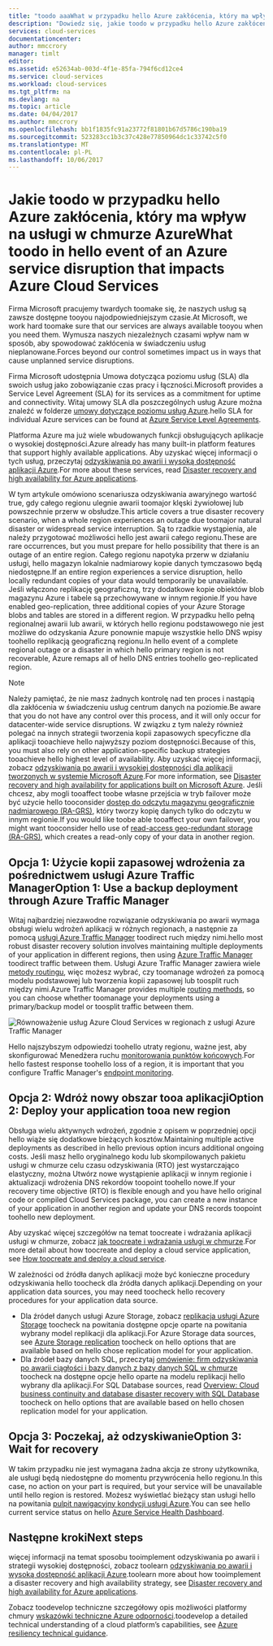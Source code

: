 ```yaml
---
title: "toodo aaaWhat w przypadku hello Azure zakłócenia, który ma wpływ na usługi w chmurze Azure | Dokumentacja firmy Microsoft"
description: "Dowiedz się, jakie toodo w przypadku hello Azure zakłócenia, który ma wpływ na usługi w chmurze Azure."
services: cloud-services
documentationcenter: 
author: mmccrory
manager: timlt
editor: 
ms.assetid: e52634ab-003d-4f1e-85fa-794f6cd12ce4
ms.service: cloud-services
ms.workload: cloud-services
ms.tgt_pltfrm: na
ms.devlang: na
ms.topic: article
ms.date: 04/04/2017
ms.author: mmccrory
ms.openlocfilehash: bb1f1835fc91a23772f81801b67d5786c190ba19
ms.sourcegitcommit: 523283cc1b3c37c428e77850964dc1c33742c5f0
ms.translationtype: MT
ms.contentlocale: pl-PL
ms.lasthandoff: 10/06/2017
---
```

# <a name="what-toodo-in-hello-event-of-an-azure-service-disruption-that-impacts-azure-cloud-services"></a><span data-ttu-id="50c53-103">Jakie toodo w przypadku hello Azure zakłócenia, który ma wpływ na usługi w chmurze Azure</span><span class="sxs-lookup"><span data-stu-id="50c53-103">What toodo in hello event of an Azure service disruption that impacts Azure Cloud Services</span></span>
<span data-ttu-id="50c53-104">Firma Microsoft pracujemy twardych toomake się, że naszych usług są zawsze dostępne tooyou najodpowiedniejszym czasie.</span><span class="sxs-lookup"><span data-stu-id="50c53-104">At Microsoft, we work hard toomake sure that our services are always available tooyou when you need them.</span></span> <span data-ttu-id="50c53-105">Wymusza naszych niezależnych czasami wpływ nam w sposób, aby spowodować zakłócenia w świadczeniu usług nieplanowane.</span><span class="sxs-lookup"><span data-stu-id="50c53-105">Forces beyond our control sometimes impact us in ways that cause unplanned service disruptions.</span></span>

<span data-ttu-id="50c53-106">Firma Microsoft udostępnia Umowa dotycząca poziomu usług (SLA) dla swoich usług jako zobowiązanie czas pracy i łączności.</span><span class="sxs-lookup"><span data-stu-id="50c53-106">Microsoft provides a Service Level Agreement (SLA) for its services as a commitment for uptime and connectivity.</span></span> <span data-ttu-id="50c53-107">Witaj umowy SLA dla poszczególnych usług Azure można znaleźć w folderze [umowy dotyczące poziomu usług Azure](https://azure.microsoft.com/support/legal/sla/).</span><span class="sxs-lookup"><span data-stu-id="50c53-107">hello SLA for individual Azure services can be found at [Azure Service Level Agreements](https://azure.microsoft.com/support/legal/sla/).</span></span>

<span data-ttu-id="50c53-108">Platforma Azure ma już wiele wbudowanych funkcji obsługujących aplikacje o wysokiej dostępności.</span><span class="sxs-lookup"><span data-stu-id="50c53-108">Azure already has many built-in platform features that support highly available applications.</span></span> <span data-ttu-id="50c53-109">Aby uzyskać więcej informacji o tych usług, przeczytaj [odzyskiwania po awarii i wysoką dostępność aplikacji Azure](../resiliency/resiliency-disaster-recovery-high-availability-azure-applications.md).</span><span class="sxs-lookup"><span data-stu-id="50c53-109">For more about these services, read [Disaster recovery and high availability for Azure applications](../resiliency/resiliency-disaster-recovery-high-availability-azure-applications.md).</span></span>

<span data-ttu-id="50c53-110">W tym artykule omówiono scenariusza odzyskiwania awaryjnego wartość true, gdy całego regionu ulegnie awarii toomajor klęski żywiołowej lub powszechnie przerw w obsłudze.</span><span class="sxs-lookup"><span data-stu-id="50c53-110">This article covers a true disaster recovery scenario, when a whole region experiences an outage due toomajor natural disaster or widespread service interruption.</span></span> <span data-ttu-id="50c53-111">Są to rzadkie wystąpienia, ale należy przygotować możliwości hello jest awarii całego regionu.</span><span class="sxs-lookup"><span data-stu-id="50c53-111">These are rare occurrences, but you must prepare for hello possibility that there is an outage of an entire region.</span></span> <span data-ttu-id="50c53-112">Całego regionu napotyka przerw w działaniu usługi, hello magazyn lokalnie nadmiarowy kopie danych tymczasowo będą niedostępne.</span><span class="sxs-lookup"><span data-stu-id="50c53-112">If an entire region experiences a service disruption, hello locally redundant copies of your data would temporarily be unavailable.</span></span> <span data-ttu-id="50c53-113">Jeśli włączono replikację geograficzną, trzy dodatkowe kopie obiektów blob magazynu Azure i tabele są przechowywane w innym regionie.</span><span class="sxs-lookup"><span data-stu-id="50c53-113">If you have enabled geo-replication, three additional copies of your Azure Storage blobs and tables are stored in a different region.</span></span> <span data-ttu-id="50c53-114">W przypadku hello pełną regionalnej awarii lub awarii, w których hello regionu podstawowego nie jest możliwe do odzyskania Azure ponownie mapuje wszystkie hello DNS wpisy toohello replikacją geograficzną regionu.</span><span class="sxs-lookup"><span data-stu-id="50c53-114">In hello event of a complete regional outage or a disaster in which hello primary region is not recoverable, Azure remaps all of hello DNS entries toohello geo-replicated region.</span></span>

> [!NOTE]
> <span data-ttu-id="50c53-115">Należy pamiętać, że nie masz żadnych kontrolę nad ten proces i nastąpią dla zakłócenia w świadczeniu usług centrum danych na poziomie.</span><span class="sxs-lookup"><span data-stu-id="50c53-115">Be aware that you do not have any control over this process, and it will only occur for datacenter-wide service disruptions.</span></span> <span data-ttu-id="50c53-116">W związku z tym należy również polegać na innych strategii tworzenia kopii zapasowych specyficzne dla aplikacji tooachieve hello najwyższy poziom dostępności.</span><span class="sxs-lookup"><span data-stu-id="50c53-116">Because of this, you must also rely on other application-specific backup strategies tooachieve hello highest level of availability.</span></span> <span data-ttu-id="50c53-117">Aby uzyskać więcej informacji, zobacz [odzyskiwania po awarii i wysokiej dostępności dla aplikacji tworzonych w systemie Microsoft Azure](../resiliency/resiliency-disaster-recovery-high-availability-azure-applications.md).</span><span class="sxs-lookup"><span data-stu-id="50c53-117">For more information, see [Disaster recovery and high availability for applications built on Microsoft Azure](../resiliency/resiliency-disaster-recovery-high-availability-azure-applications.md).</span></span> <span data-ttu-id="50c53-118">Jeśli chcesz, aby mogli tooaffect toobe własne przejścia w tryb failover może być użycie hello tooconsider [dostęp do odczytu magazynu geograficznie nadmiarowego (RA-GRS)](../storage/common/storage-redundancy.md#read-access-geo-redundant-storage), który tworzy kopię danych tylko do odczytu w innym regionie.</span><span class="sxs-lookup"><span data-stu-id="50c53-118">If you would like toobe able tooaffect your own failover, you might want tooconsider hello use of [read-access geo-redundant storage (RA-GRS)](../storage/common/storage-redundancy.md#read-access-geo-redundant-storage), which creates a read-only copy of your data in another region.</span></span>
>
>


## <a name="option-1-use-a-backup-deployment-through-azure-traffic-manager"></a><span data-ttu-id="50c53-119">Opcja 1: Użycie kopii zapasowej wdrożenia za pośrednictwem usługi Azure Traffic Manager</span><span class="sxs-lookup"><span data-stu-id="50c53-119">Option 1: Use a backup deployment through Azure Traffic Manager</span></span>
<span data-ttu-id="50c53-120">Witaj najbardziej niezawodne rozwiązanie odzyskiwania po awarii wymaga obsługi wielu wdrożeń aplikacji w różnych regionach, a następnie za pomocą [usługi Azure Traffic Manager](../traffic-manager/traffic-manager-overview.md) toodirect ruch między nimi.</span><span class="sxs-lookup"><span data-stu-id="50c53-120">hello most robust disaster recovery solution involves maintaining multiple deployments of your application in different regions, then using [Azure Traffic Manager](../traffic-manager/traffic-manager-overview.md) toodirect traffic between them.</span></span> <span data-ttu-id="50c53-121">Usługi Azure Traffic Manager zawiera wiele [metody routingu](../traffic-manager/traffic-manager-routing-methods.md), więc możesz wybrać, czy toomanage wdrożeń za pomocą modelu podstawowej lub tworzenia kopii zapasowej lub toosplit ruch między nimi.</span><span class="sxs-lookup"><span data-stu-id="50c53-121">Azure Traffic Manager provides multiple [routing methods](../traffic-manager/traffic-manager-routing-methods.md), so you can choose whether toomanage your deployments using a primary/backup model or toosplit traffic between them.</span></span>

![Równoważenie usług Azure Cloud Services w regionach z usługi Azure Traffic Manager](./media/cloud-services-disaster-recovery-guidance/using-azure-traffic-manager.png)

<span data-ttu-id="50c53-123">Hello najszybszym odpowiedzi toohello utraty regionu, ważne jest, aby skonfigurować Menedżera ruchu [monitorowania punktów końcowych](../traffic-manager/traffic-manager-monitoring.md).</span><span class="sxs-lookup"><span data-stu-id="50c53-123">For hello fastest response toohello loss of a region, it is important that you configure Traffic Manager's [endpoint monitoring](../traffic-manager/traffic-manager-monitoring.md).</span></span>

## <a name="option-2-deploy-your-application-tooa-new-region"></a><span data-ttu-id="50c53-124">Opcja 2: Wdróż nowy obszar tooa aplikacji</span><span class="sxs-lookup"><span data-stu-id="50c53-124">Option 2: Deploy your application tooa new region</span></span>
<span data-ttu-id="50c53-125">Obsługa wielu aktywnych wdrożeń, zgodnie z opisem w poprzedniej opcji hello wiąże się dodatkowe bieżących kosztów.</span><span class="sxs-lookup"><span data-stu-id="50c53-125">Maintaining multiple active deployments as described in hello previous option incurs additional ongoing costs.</span></span> <span data-ttu-id="50c53-126">Jeśli masz hello oryginalnego kodu lub skompilowanych pakietu usługi w chmurze celu czasu odzyskiwania (RTO) jest wystarczająco elastyczny, można Utwórz nowe wystąpienie aplikacji w innym regionie i aktualizacji wdrożenia DNS rekordów toopoint toohello nowe.</span><span class="sxs-lookup"><span data-stu-id="50c53-126">If your recovery time objective (RTO) is flexible enough and you have hello original code or compiled Cloud Services package, you can create a new instance of your application in another region and update your DNS records toopoint toohello new deployment.</span></span>

<span data-ttu-id="50c53-127">Aby uzyskać więcej szczegółów na temat toocreate i wdrażania aplikacji usługi w chmurze, zobacz [jak toocreate i wdrażania usługi w chmurze](cloud-services-how-to-create-deploy-portal.md).</span><span class="sxs-lookup"><span data-stu-id="50c53-127">For more detail about how toocreate and deploy a cloud service application, see [How toocreate and deploy a cloud service](cloud-services-how-to-create-deploy-portal.md).</span></span>

<span data-ttu-id="50c53-128">W zależności od źródła danych aplikacji może być konieczne procedury odzyskiwania hello toocheck dla źródła danych aplikacji.</span><span class="sxs-lookup"><span data-stu-id="50c53-128">Depending on your application data sources, you may need toocheck hello recovery procedures for your application data source.</span></span>

* <span data-ttu-id="50c53-129">Dla źródeł danych usługi Azure Storage, zobacz [replikacja usługi Azure Storage](../storage/common/storage-redundancy.md#read-access-geo-redundant-storage) toocheck na powitania dostępne opcje oparte na powitania wybrany model replikacji dla aplikacji.</span><span class="sxs-lookup"><span data-stu-id="50c53-129">For Azure Storage data sources, see [Azure Storage replication](../storage/common/storage-redundancy.md#read-access-geo-redundant-storage) toocheck on hello options that are available based on hello chose replication model for your application.</span></span>
* <span data-ttu-id="50c53-130">Dla źródeł bazy danych SQL, przeczytaj [omówienie: firm odzyskiwania po awarii ciągłości i bazy danych z bazy danych SQL w chmurze](../sql-database/sql-database-business-continuity.md) toocheck na dostępne opcje hello oparte na modelu replikacji hello wybrany dla aplikacji.</span><span class="sxs-lookup"><span data-stu-id="50c53-130">For SQL Database sources, read [Overview: Cloud business continuity and database disaster recovery with SQL Database](../sql-database/sql-database-business-continuity.md) toocheck on hello options that are available based on hello chosen replication model for your application.</span></span>


## <a name="option-3-wait-for-recovery"></a><span data-ttu-id="50c53-131">Opcja 3: Poczekaj, aż odzyskiwanie</span><span class="sxs-lookup"><span data-stu-id="50c53-131">Option 3: Wait for recovery</span></span>
<span data-ttu-id="50c53-132">W takim przypadku nie jest wymagana żadna akcja ze strony użytkownika, ale usługi będą niedostępne do momentu przywrócenia hello regionu.</span><span class="sxs-lookup"><span data-stu-id="50c53-132">In this case, no action on your part is required, but your service will be unavailable until hello region is restored.</span></span> <span data-ttu-id="50c53-133">Możesz wyświetlać bieżący stan usługi hello na powitania [pulpit nawigacyjny kondycji usługi Azure](https://azure.microsoft.com/status/).</span><span class="sxs-lookup"><span data-stu-id="50c53-133">You can see hello current service status on hello [Azure Service Health Dashboard](https://azure.microsoft.com/status/).</span></span>

## <a name="next-steps"></a><span data-ttu-id="50c53-134">Następne kroki</span><span class="sxs-lookup"><span data-stu-id="50c53-134">Next steps</span></span>
<span data-ttu-id="50c53-135">więcej informacji na temat sposobu tooimplement odzyskiwania po awarii i strategii wysokiej dostępności, zobacz toolearn [odzyskiwania po awarii i wysoką dostępność aplikacji Azure](../resiliency/resiliency-disaster-recovery-high-availability-azure-applications.md).</span><span class="sxs-lookup"><span data-stu-id="50c53-135">toolearn more about how tooimplement a disaster recovery and high availability strategy, see [Disaster recovery and high availability for Azure applications](../resiliency/resiliency-disaster-recovery-high-availability-azure-applications.md).</span></span>

<span data-ttu-id="50c53-136">Zobacz toodevelop techniczne szczegółowy opis możliwości platformy chmury [wskazówki techniczne Azure odporności](../resiliency/resiliency-technical-guidance.md).</span><span class="sxs-lookup"><span data-stu-id="50c53-136">toodevelop a detailed technical understanding of a cloud platform’s capabilities, see [Azure resiliency technical guidance](../resiliency/resiliency-technical-guidance.md).</span></span>
